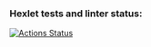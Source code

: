 ### Hexlet tests and linter status:
[![Actions Status](https://github.com/zavr1k/python-project-lvl3/workflows/hexlet-check/badge.svg)](https://github.com/zavr1k/python-project-lvl3/actions)